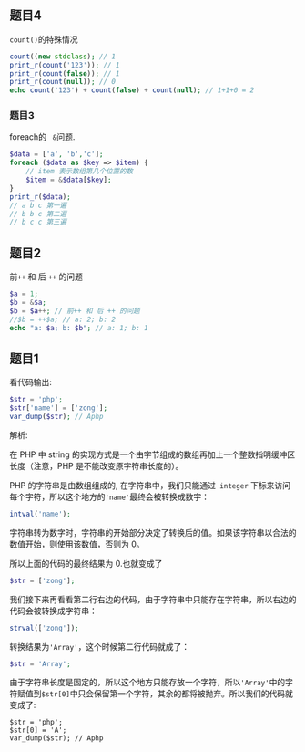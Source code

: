 ## 题目4

`count()`的特殊情况

```php
count((new stdclass); // 1
print_r(count('123')); // 1
print_r(count(false)); // 1
print_r(count(null)); // 0
echo count('123') + count(false) + count(null); // 1+1+0 = 2
```





### 题目3

foreach的 ` &`问题.

```php
$data = ['a', 'b','c'];
foreach ($data as $key => $item) {
    // item 表示数组第几个位置的数
    $item = &$data[$key];
}
print_r($data);
// a b c 第一遍
// b b c 第二遍
// b c c 第三遍
```



## 题目2

前`++` 和 后 `++` 的问题

```php
$a = 1;
$b = &$a;
$b = $a++; // 前++ 和 后 ++ 的问题
//$b = ++$a; // a: 2; b: 2
echo "a: $a; b: $b"; // a: 1; b: 1
```

## 题目1

看代码输出:

```php
$str = 'php';
$str['name'] = ['zong'];
var_dump($str); // Aphp
```

解析:

在 PHP 中 string 的实现方式是一个由字节组成的数组再加上一个整数指明缓冲区长度（注意，PHP 是不能改变原字符串长度的）。

PHP 的字符串是由数组组成的, 在字符串中，我们只能通过` integer` 下标来访问每个字符，所以这个地方的`'name'`最终会被转换成数字：

```php
intval('name');
```

字符串转为数字时，字符串的开始部分决定了转换后的值。如果该字符串以合法的数值开始，则使用该数值，否则为 0。

所以上面的代码的最终结果为 0.也就变成了

```php
$str = ['zong'];
```

我们接下来再看看第二行右边的代码，由于字符串中只能存在字符串，所以右边的代码会被转换成字符串：

```php
strval(['zong']);
```

转换结果为`'Array'`，这个时候第二行代码就成了：

```php
$str = 'Array';
```

由于字符串长度是固定的，所以这个地方只能存放一个字符，所以`'Array'`中的字符赋值到` $str[0] `中只会保留第一个字符，其余的都将被抛弃。所以我们的代码就变成了:

```
$str = 'php';
$str[0] = 'A';
var_dump($str); // Aphp
```

